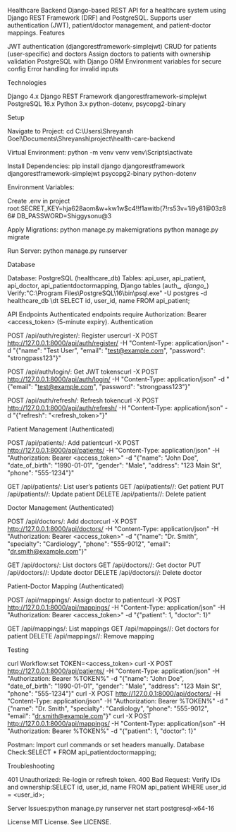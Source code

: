 Healthcare Backend
Django-based REST API for a healthcare system using Django REST Framework (DRF) and PostgreSQL. Supports user authentication (JWT), patient/doctor management, and patient-doctor mappings.
Features

JWT authentication (djangorestframework-simplejwt)
CRUD for patients (user-specific) and doctors
Assign doctors to patients with ownership validation
PostgreSQL with Django ORM
Environment variables for secure config
Error handling for invalid inputs

Technologies

Django 4.x
Django REST Framework
djangorestframework-simplejwt
PostgreSQL 16.x
Python 3.x
python-dotenv, psycopg2-binary

Setup

Navigate to Project:
cd C:\Users\Shreyansh Goel\Documents\Shreyansh\project\health-care-backend


Virtual Environment:
python -m venv venv
venv\Scripts\activate


Install Dependencies:
pip install django djangorestframework djangorestframework-simplejwt psycopg2-binary python-dotenv


Environment Variables:

Create .env in project root:SECRET_KEY=hja628aom&w+kw1w$c4!!f1awitb(7!rs53v=1i9y81@03z86#
DB_PASSWORD=Shiggysonu@3




Apply Migrations:
python manage.py makemigrations
python manage.py migrate


Run Server:
python manage.py runserver



Database

Database: PostgreSQL (healthcare_db)
Tables: api_user, api_patient, api_doctor, api_patientdoctormapping, Django tables (auth_*, django_*)
Verify:"C:\Program Files\PostgreSQL\16\bin\psql.exe" -U postgres -d healthcare_db
\dt
SELECT id, user_id, name FROM api_patient;



API Endpoints
Authenticated endpoints require Authorization: Bearer <access_token> (5-minute expiry).
Authentication

POST /api/auth/register/: Register usercurl -X POST http://127.0.0.1:8000/api/auth/register/ -H "Content-Type: application/json" -d "{\"name\": \"Test User\", \"email\": \"test@example.com\", \"password\": \"strongpass123\"}"


POST /api/auth/login/: Get JWT tokenscurl -X POST http://127.0.0.1:8000/api/auth/login/ -H "Content-Type: application/json" -d "{\"email\": \"test@example.com\", \"password\": \"strongpass123\"}"


POST /api/auth/refresh/: Refresh tokencurl -X POST http://127.0.0.1:8000/api/auth/refresh/ -H "Content-Type: application/json" -d "{\"refresh\": \"<refresh_token>\"}"



Patient Management (Authenticated)

POST /api/patients/: Add patientcurl -X POST http://127.0.0.1:8000/api/patients/ -H "Content-Type: application/json" -H "Authorization: Bearer <access_token>" -d "{\"name\": \"John Doe\", \"date_of_birth\": \"1990-01-01\", \"gender\": \"Male\", \"address\": \"123 Main St\", \"phone\": \"555-1234\"}"


GET /api/patients/: List user’s patients
GET /api/patients//: Get patient
PUT /api/patients//: Update patient
DELETE /api/patients//: Delete patient

Doctor Management (Authenticated)

POST /api/doctors/: Add doctorcurl -X POST http://127.0.0.1:8000/api/doctors/ -H "Content-Type: application/json" -H "Authorization: Bearer <access_token>" -d "{\"name\": \"Dr. Smith\", \"specialty\": \"Cardiology\", \"phone\": \"555-9012\", \"email\": \"dr.smith@example.com\"}"


GET /api/doctors/: List doctors
GET /api/doctors//: Get doctor
PUT /api/doctors//: Update doctor
DELETE /api/doctors//: Delete doctor

Patient-Doctor Mapping (Authenticated)

POST /api/mappings/: Assign doctor to patientcurl -X POST http://127.0.0.1:8000/api/mappings/ -H "Content-Type: application/json" -H "Authorization: Bearer <access_token>" -d "{\"patient\": 1, \"doctor\": 1}"


GET /api/mappings/: List mappings
GET /api/mappings//: Get doctors for patient
DELETE /api/mappings//: Remove mapping

Testing

curl Workflow:set TOKEN=<access_token>
curl -X POST http://127.0.0.1:8000/api/patients/ -H "Content-Type: application/json" -H "Authorization: Bearer %TOKEN%" -d "{\"name\": \"John Doe\", \"date_of_birth\": \"1990-01-01\", \"gender\": \"Male\", \"address\": \"123 Main St\", \"phone\": \"555-1234\"}"
curl -X POST http://127.0.0.1:8000/api/doctors/ -H "Content-Type: application/json" -H "Authorization: Bearer %TOKEN%" -d "{\"name\": \"Dr. Smith\", \"specialty\": \"Cardiology\", \"phone\": \"555-9012\", \"email\": \"dr.smith@example.com\"}"
curl -X POST http://127.0.0.1:8000/api/mappings/ -H "Content-Type: application/json" -H "Authorization: Bearer %TOKEN%" -d "{\"patient\": 1, \"doctor\": 1}"


Postman: Import curl commands or set headers manually.
Database Check:SELECT * FROM api_patientdoctormapping;



Troubleshooting

401 Unauthorized: Re-login or refresh token.
400 Bad Request: Verify IDs and ownership:SELECT id, user_id, name FROM api_patient WHERE user_id = <user_id>;


Server Issues:python manage.py runserver
net start postgresql-x64-16



License
MIT License. See LICENSE.
